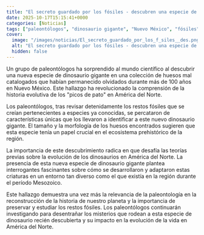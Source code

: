 ```yaml
---
title: "El secreto guardado por los fósiles - descubren una especie de dinosaurio tras 100 años de olvido"
date: 2025-10-17T15:15:41+0000
categories: [Noticias]
tags: ["paleontólogos", "dinosaurio gigante", "Nuevo México", "fósiles", "evolución", "América del Norte", "especie."]
cover:
  image: "/images/noticias/El_secreto_guardado_por_los_f_siles__des.png"
  alt: "El secreto guardado por los fósiles - descubren una especie de dinosaurio tras 100 años de olvido"
  hidden: false
---
```


Un grupo de paleontólogos ha sorprendido al mundo científico al descubrir una nueva especie de dinosaurio gigante en una colección de huesos mal catalogados que habían permanecido olvidados durante más de 100 años en Nuevo México. Este hallazgo ha revolucionado la comprensión de la historia evolutiva de los "picos de pato" en América del Norte.

Los paleontólogos, tras revisar detenidamente los restos fósiles que se creían pertenecientes a especies ya conocidas, se percataron de características únicas que los llevaron a identificar a este nuevo dinosaurio gigante. El tamaño y la morfología de los huesos encontrados sugieren que esta especie tenía un papel crucial en el ecosistema prehistórico de la región.

La importancia de este descubrimiento radica en que desafía las teorías previas sobre la evolución de los dinosaurios en América del Norte. La presencia de esta nueva especie de dinosaurio gigante plantea interrogantes fascinantes sobre cómo se desarrollaron y adaptaron estas criaturas en un entorno tan diverso como el que existía en la región durante el período Mesozoico.

Este hallazgo demuestra una vez más la relevancia de la paleontología en la reconstrucción de la historia de nuestro planeta y la importancia de preservar y estudiar los restos fósiles. Los paleontólogos continuarán investigando para desentrañar los misterios que rodean a esta especie de dinosaurio recién descubierta y su impacto en la evolución de la vida en América del Norte.
